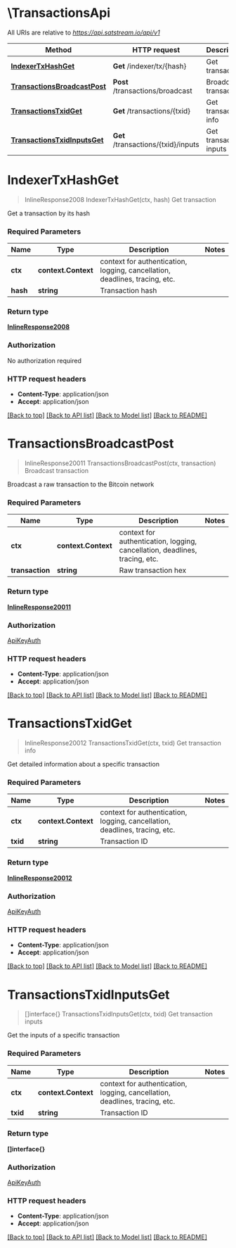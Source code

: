# \TransactionsApi

All URIs are relative to *https://api.satstream.io/api/v1*

Method | HTTP request | Description
------------- | ------------- | -------------
[**IndexerTxHashGet**](TransactionsApi.md#IndexerTxHashGet) | **Get** /indexer/tx/{hash} | Get transaction
[**TransactionsBroadcastPost**](TransactionsApi.md#TransactionsBroadcastPost) | **Post** /transactions/broadcast | Broadcast transaction
[**TransactionsTxidGet**](TransactionsApi.md#TransactionsTxidGet) | **Get** /transactions/{txid} | Get transaction info
[**TransactionsTxidInputsGet**](TransactionsApi.md#TransactionsTxidInputsGet) | **Get** /transactions/{txid}/inputs | Get transaction inputs


# **IndexerTxHashGet**
> InlineResponse2008 IndexerTxHashGet(ctx, hash)
Get transaction

Get a transaction by its hash

### Required Parameters

Name | Type | Description  | Notes
------------- | ------------- | ------------- | -------------
 **ctx** | **context.Context** | context for authentication, logging, cancellation, deadlines, tracing, etc.
  **hash** | **string**| Transaction hash | 

### Return type

[**InlineResponse2008**](inline_response_200_8.md)

### Authorization

No authorization required

### HTTP request headers

 - **Content-Type**: application/json
 - **Accept**: application/json

[[Back to top]](#) [[Back to API list]](../README.md#documentation-for-api-endpoints) [[Back to Model list]](../README.md#documentation-for-models) [[Back to README]](../README.md)

# **TransactionsBroadcastPost**
> InlineResponse20011 TransactionsBroadcastPost(ctx, transaction)
Broadcast transaction

Broadcast a raw transaction to the Bitcoin network

### Required Parameters

Name | Type | Description  | Notes
------------- | ------------- | ------------- | -------------
 **ctx** | **context.Context** | context for authentication, logging, cancellation, deadlines, tracing, etc.
  **transaction** | **string**| Raw transaction hex | 

### Return type

[**InlineResponse20011**](inline_response_200_11.md)

### Authorization

[ApiKeyAuth](../README.md#ApiKeyAuth)

### HTTP request headers

 - **Content-Type**: application/json
 - **Accept**: application/json

[[Back to top]](#) [[Back to API list]](../README.md#documentation-for-api-endpoints) [[Back to Model list]](../README.md#documentation-for-models) [[Back to README]](../README.md)

# **TransactionsTxidGet**
> InlineResponse20012 TransactionsTxidGet(ctx, txid)
Get transaction info

Get detailed information about a specific transaction

### Required Parameters

Name | Type | Description  | Notes
------------- | ------------- | ------------- | -------------
 **ctx** | **context.Context** | context for authentication, logging, cancellation, deadlines, tracing, etc.
  **txid** | **string**| Transaction ID | 

### Return type

[**InlineResponse20012**](inline_response_200_12.md)

### Authorization

[ApiKeyAuth](../README.md#ApiKeyAuth)

### HTTP request headers

 - **Content-Type**: application/json
 - **Accept**: application/json

[[Back to top]](#) [[Back to API list]](../README.md#documentation-for-api-endpoints) [[Back to Model list]](../README.md#documentation-for-models) [[Back to README]](../README.md)

# **TransactionsTxidInputsGet**
> []interface{} TransactionsTxidInputsGet(ctx, txid)
Get transaction inputs

Get the inputs of a specific transaction

### Required Parameters

Name | Type | Description  | Notes
------------- | ------------- | ------------- | -------------
 **ctx** | **context.Context** | context for authentication, logging, cancellation, deadlines, tracing, etc.
  **txid** | **string**| Transaction ID | 

### Return type

**[]interface{}**

### Authorization

[ApiKeyAuth](../README.md#ApiKeyAuth)

### HTTP request headers

 - **Content-Type**: application/json
 - **Accept**: application/json

[[Back to top]](#) [[Back to API list]](../README.md#documentation-for-api-endpoints) [[Back to Model list]](../README.md#documentation-for-models) [[Back to README]](../README.md)

